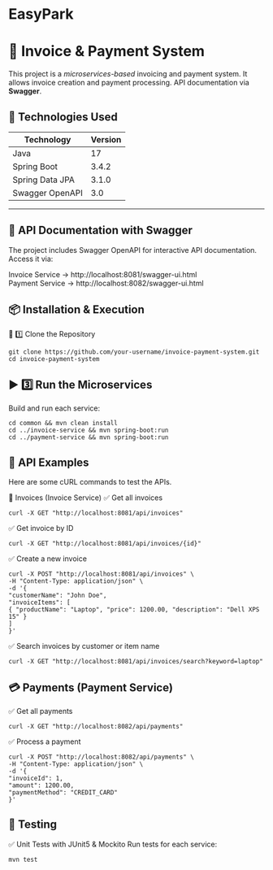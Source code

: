 # EasyPark

# 🧾 Invoice & Payment System

This project is a *microservices-based* invoicing and payment system. It allows invoice creation and payment processing. API documentation via **Swagger**.

## 🚀 Technologies Used

| Technology        | Version |
|------------------|---------|
| Java            | 17      |
| Spring Boot     | 3.4.2   |
| Spring Data JPA | 3.1.0   |
| Swagger OpenAPI | 3.0     |

---

## 📌 API Documentation with Swagger
The project includes Swagger OpenAPI for interactive API documentation.
Access it via:

Invoice Service → http://localhost:8081/swagger-ui.html  
Payment Service → http://localhost:8082/swagger-ui.html

## 📦 Installation & Execution
🔧 1️⃣ Clone the Repository
```
git clone https://github.com/your-username/invoice-payment-system.git
cd invoice-payment-system
```

## ▶️ 3️⃣ Run the Microservices
Build and run each service:

```
cd common && mvn clean install
cd ../invoice-service && mvn spring-boot:run
cd ../payment-service && mvn spring-boot:run
```
## 🎯 API Examples
Here are some cURL commands to test the APIs.

📄 Invoices (Invoice Service)
✅ Get all invoices

```
curl -X GET "http://localhost:8081/api/invoices"
```

✅ Get invoice by ID

```
curl -X GET "http://localhost:8081/api/invoices/{id}"
```

✅ Create a new invoice

```
curl -X POST "http://localhost:8081/api/invoices" \
-H "Content-Type: application/json" \
-d '{
"customerName": "John Doe",
"invoiceItems": [
{ "productName": "Laptop", "price": 1200.00, "description": "Dell XPS 15" }
]
}'
```
✅ Search invoices by customer or item name

```
curl -X GET "http://localhost:8081/api/invoices/search?keyword=laptop"
```

## 💳 Payments (Payment Service)
✅ Get all payments
```
curl -X GET "http://localhost:8082/api/payments"
```

✅ Process a payment
```
curl -X POST "http://localhost:8082/api/payments" \
-H "Content-Type: application/json" \
-d '{
"invoiceId": 1,
"amount": 1200.00,
"paymentMethod": "CREDIT_CARD"
}'
```

## 📌 Testing
✅ Unit Tests with JUnit5 & Mockito
Run tests for each service:
```
mvn test
```



